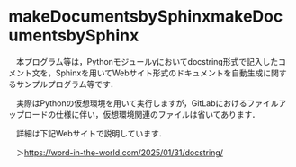 # makeDocumentsbySphinxmakeDocumentsbySphinx
　本プログラム等は，Pythonモジュールyにおいてdocstring形式で記入したコメント文を，Sphinxを用いてWebサイト形式のドキュメントを自動生成に関するサンプルプログラム等です．
 
　実際はPythonの仮想環境を用いて実行しますが，GitLabにおけるファイルアップロードの仕様に伴い，仮想環境関連のファイルは省いてあります．
 
　詳細は下記Webサイトで説明しています．
 
 　＞https://word-in-the-world.com/2025/01/31/docstring/
